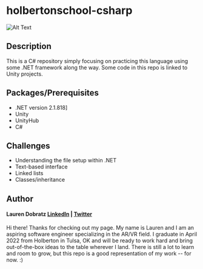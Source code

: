 # holbertonschool-csharp

![Alt Text](<img width="693" alt="Screen Shot 2022-02-03 at 8 21 47 PM" src="https://user-images.githubusercontent.com/61027706/152462012-915443e8-98da-4bef-8eb4-a8eaca5cdf93.png">)

## Description
This is a C# repository simply focusing on practicing this language using some .NET framework along the way. Some code in this repo is linked to Unity projects.

## Packages/Prerequisites
* .NET version 2.1.818]
* Unity
* UnityHub
* C#

## Challenges
* Understanding the file setup within .NET
* Text-based interface
* Linked lists
* Classes/inheritance

## Author
#### Lauren Dobratz <a href="https://www.linkedin.com/in/lauren-dobratz/">LinkedIn</a> | <a href="https://twitter.com/DobratzLauren">Twitter</a>
Hi there! Thanks for checking out my page. My name is Lauren and I am an aspiring software engineer specializing in the AR/VR field. I graduate in April 2022 from Holberton in Tulsa, OK and will be ready to work hard and bring out-of-the-box ideas to the table wherever I land. There is still a lot to learn and room to grow, but this repo is a good representation of my work -- for now. :)
